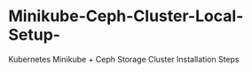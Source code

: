 # Minikube-Ceph-Cluster-Local-Setup-
Kubernetes Minikube + Ceph Storage Cluster Installation Steps 
